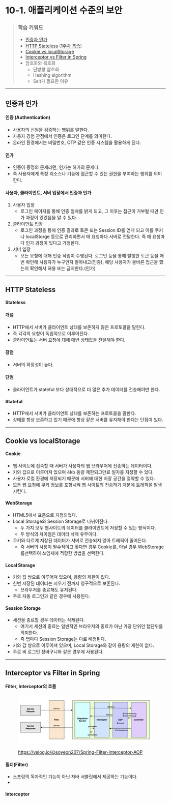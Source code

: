 # 10-1. 애플리케이션 수준의 보안

> ### 학습 키워드
>
> * [인증과 인가](10-1..md#undefined-1)
> * [HTTP Stateless](10-1..md#http-stateless) ([1주차 복습](../week-1/1-1.md))
> * [Cookie vs localStorage](10-1..md#cookie-vs-localstorage)
> * [Interceptor vs Filter in Spring](10-1..md#interceptor-vs-filter-in-spring)
> * 암호화와 복호화
>   * 단방향 암호화
>   * Hashing algorithm
>   * Salt가 필요한 이유

***

## 인증과 인가

#### 인증 (Authentication)

* 사용자의 신원을 검증하는 행위를 말한다.
* 사용자 경험 관점에서 인증은 로그인 단계를 의미한다.
* 온라인 환경에서는 비밀번호, OTP 같은 인증 시스템을 활용하게 된다.

#### 인가

* 인증이 증명의 문제라면, 인가는 허가의 문제다.
* 즉 사용자에게 특정 리소스나 기능에 접근할 수 있는 권한을 부여하는 행위를 의미한다.

#### 사용자, 클라이언트, 서버 입장에서 인증과 인가

1. 사용자 입장
   * 로그인 페이지를 통해 인증 절차를 밝게 되고, 그 이후는 접근이 거부될 때만 인가 과정이 있었음을 알 수 있다.
2. 클라이언트 입장
   * 로그인 과정을 통해 인증 결과로 토큰 또는 Session ID를 얻게 되고 이를 쿠키나 localStorge 등으로 관리하면서 매 요청마다 서버로 전달한다. 즉 매 요청마다 인가 과정이 있다고 가정한다.
3. 서버 입장
   * 모든 요청에 대해 인증 작업이 수행된다. 로그인 등을 통해 발행한 토큰 등을 매번 확인해 사용자가 누구인지 알아내고(인증), 해당 사용자가 올바른 접근을 했는지 확인해서 혀용 또는 금지한다.(인가)

***

## HTTP Stateless

#### Stateless&#x20;

#### 개념

* HTTP에서 서버가 클라이언트 상태를 보존하지 않은 프로토콜을 말한다.
* 즉 각각의 요청이 독립적으로 이루어진다.
* 클라이언트는 서버 요청에 대해 매번 상태값을 전달해야 한다.

#### 장점

* 서버의 확장성이 높다.

#### 단점

* 클라이언트가 stateful 보다 상대적으로 더 많은 추가 데이터를 전송해야만 한다.

#### Stateful

* HTTP에서 서버가 클라이언트 상태를 보존하는 프로토콜을 말한다.
* 상태를 항상 보존하고 있기 때문에 항상 같은 서버를 유지해야 한다는 단점이 있다.

***

## Cookie vs localStorage

#### Cookie

* 웹 사이트에 접속할 때 서버가 사용자의 웹 브라우저에 전송하는 데이터이다.
* 키와 값으로 이루어져 있으며 4kb 용량 제한되고만료 일자를 지정할 수 있다.
* 사용자 로컬 환경에 저장되기 때문에 서버에 대한 저장 공간을 절약할 수 있다.
* 모든 웹 요청에 쿠키 정보를 포함시켜 웹 사이트의 전송하기 때문에 트래픽을 발생시킨다.

#### WebStorage

* HTML5에서 표준으로 지정되었다.
* Local Storage와 Session Storage로 나뉘어진다.&#x20;
  * 두 가지 모두 웹사이트의 데이터를 클라이언트에 저장할 수 있는 방식이다.
  * 두 방식의 차이점은 데이터 삭제 유무이다.
* 쿠키와 다르게 저장된 데이터가 서버로 전송되지 않아 트래픽이 줄어든다.
  * 즉 서버의 사용이 필수적이고 잦다면 경우 Cookie를, 아닐 경우 WebStorage를선택하여 쓰임새에 적합한 방법을 선택한다.

#### Local Storage

* 키와 값 쌍으로 이루어져 있으며, 용량의 제한이 없다.
* 한번 저장된 데이터는 지우기 전까지 영구적으로 보존된다.
  * 브라우저를 종료해도 유지된다.
* 주로 자동 로그인과 같은 경우에 사용된다.

#### Session Storage

* 세션을 종료할 경우 데이터는 삭제된다.
  * 여기서 세션의 종료는 일반적인 브라우저의 종료가 아닌 가장 단위인 탭단위를 의미한다.
  * 즉 탭마다 Session Storage는 다로 배정된다.
* 키와 값 쌍으로 이루어져 있으며, Local Storage와 같이 용량의 제한이 없다.
* 주로 비 로그인 장바구니와 같은 경우에 사용된다.

***

## Interceptor vs Filter in Spring

#### Filter, Interceptor의 흐름

<figure><img src="../../.gitbook/assets/image.png" alt=""><figcaption><p><a href="https://velog.io/@soyeon207/Spring-Filter-Interceptor-AOP">https://velog.io/@soyeon207/Spring-Filter-Interceptor-AOP</a></p></figcaption></figure>

#### 필터(Filter)

* 스프링의 독자적인 기능이 아닌 자바 서블릿에서 제공하는 기능이다.
*

#### Interceptor

